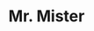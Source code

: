 ---
title: "Mr. Mister"
summary: "Mr. Mister was an American rock band from Phoenix, Arizona, active from 1982 until 1990. The band consisted of Richard Page on lead vocals and bass guitar, Steve George on keyboards/backing vocals, Pat Mastelotto on acoustic and electronic drums/percussion and Steve Farris on guitars/backing vocals. Mr. Mister was the successor to the band Pages, fronted by Page and George from 1978 to 1981."
slug: "mr-mister"
image: "mr-mister.jpg"
apple_music_artist_url: "https://music.apple.com/gb/artist/mr-mister/2654178"
wikipedia_url: "https://en.wikipedia.org/wiki/Mr._Mister"
---